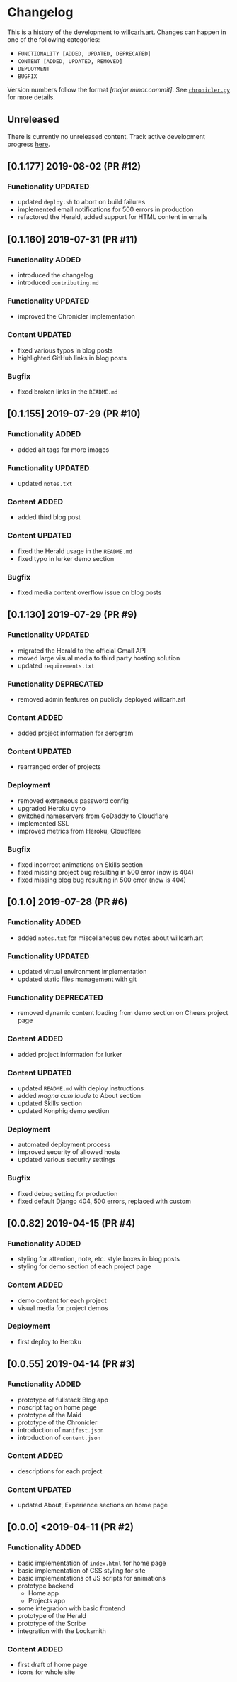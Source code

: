# Changelog
This is a history of the development to [willcarh.art](https://www.willcarh.art). Changes can happen in one of the following categories:
 - `FUNCTIONALITY [ADDED, UPDATED, DEPRECATED]`
 - `CONTENT [ADDED, UPDATED, REMOVED]`
 - `DEPLOYMENT`
 - `BUGFIX`

Version numbers follow the format _[major.minor.commit]_. See [`chronicler.py`](https://github.com/wcarhart/willcarh.art/blob/master/chronicler.py) for more details.

## Unreleased
There is currently no unreleased content. Track active development progress [here](https://trello.com/b/glDTHpCJ/willcarhart).

## [0.1.177] 2019-08-02 (PR #12)
### Functionality UPDATED
 - updated `deploy.sh` to abort on build failures
 - implemented email notifications for 500 errors in production
 - refactored the Herald, added support for HTML content in emails

## [0.1.160] 2019-07-31 (PR #11)
### Functionality ADDED
 - introduced the changelog
 - introduced `contributing.md`

### Functionality UPDATED
 - improved the Chronicler implementation

### Content UPDATED
 - fixed various typos in blog posts
 - highlighted GitHub links in blog posts

### Bugfix
 - fixed broken links in the `README.md`

## [0.1.155] 2019-07-29 (PR #10)
### Functionality ADDED
 - added alt tags for more images

### Functionality UPDATED
 - updated `notes.txt`

### Content ADDED
 - added third blog post

### Content UPDATED
 - fixed the Herald usage in the `README.md`
 - fixed typo in lurker demo section

### Bugfix
 - fixed media content overflow issue on blog posts

## [0.1.130] 2019-07-29 (PR #9)
### Functionality UPDATED
 - migrated the Herald to the official Gmail API
 - moved large visual media to third party hosting solution
 - updated `requirements.txt`

### Functionality DEPRECATED
 - removed admin features on publicly deployed willcarh.art

### Content ADDED
 - added project information for aerogram

### Content UPDATED
 - rearranged order of projects

### Deployment
 - removed extraneous password config
 - upgraded Heroku dyno
 - switched nameservers from GoDaddy to Cloudflare
 - implemented SSL
 - improved metrics from Heroku, Cloudflare

### Bugfix
 - fixed incorrect animations on Skills section
 - fixed missing project bug resulting in 500 error (now is 404)
 - fixed missing blog bug resulting in 500 error (now is 404)

## [0.1.0] 2019-07-28 (PR #6)
### Functionality ADDED
 - added `notes.txt` for miscellaneous dev notes about willcarh.art

### Functionality UPDATED
 - updated virtual environment implementation
 - updated static files management with git

### Functionality DEPRECATED
 - removed dynamic content loading from demo section on Cheers project page

### Content ADDED
 - added project information for lurker

### Content UPDATED
 - updated `README.md` with deploy instructions
 - added _magna cum laude_ to About section
 - updated Skills section
 - updated Konphig demo section

### Deployment
 - automated deployment process
 - improved security of allowed hosts
 - updated various security settings

### Bugfix
 - fixed debug setting for production
 - fixed default Django 404, 500 errors, replaced with custom

## [0.0.82] 2019-04-15 (PR #4)
### Functionality ADDED
 - styling for attention, note, etc. style boxes in blog posts
 - styling for demo section of each project page

### Content ADDED
 - demo content for each project
 - visual media for project demos

### Deployment
 - first deploy to Heroku

## [0.0.55] 2019-04-14 (PR #3)
### Functionality ADDED
 - prototype of fullstack Blog app
 - noscript tag on home page
 - prototype of the Maid
 - prototype of the Chronicler
 - introduction of `manifest.json`
 - introduction of `content.json`

### Content ADDED
 - descriptions for each project

### Content UPDATED
 - updated About, Experience sections on home page

## [0.0.0] <2019-04-11 (PR #2)
### Functionality ADDED
 - basic implementation of `index.html` for home page
 - basic implementation of CSS styling for site
 - basic implementations of JS scripts for animations
 - prototype backend
   - Home app
   - Projects app
 - some integration with basic frontend
 - prototype of the Herald
 - prototype of the Scribe
 - integration with the Locksmith

### Content ADDED
 - first draft of home page
 - icons for whole site
